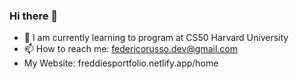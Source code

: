 ### Hi there 👋



- 🌱 I am currently learning to program at CS50 Harvard University
- 📫 How to reach me: federicorusso.dev@gmail.com
- My Website: freddiesportfolio.netlify.app/home


